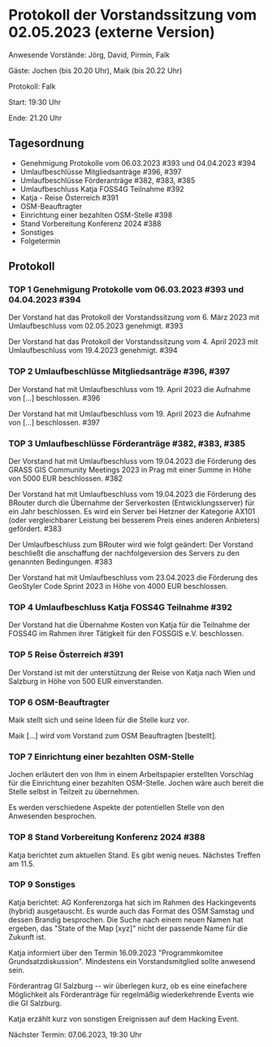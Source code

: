 # Protokoll der Vorstandssitzung vom 02.05.2023 (externe Version)

Anwesende Vorstände: Jörg, David, Pirmin, Falk

Gäste: Jochen (bis 20.20 Uhr), Maik (bis 20.22 Uhr)

Protokoll: Falk

Start: 19:30 Uhr

Ende: 21.20 Uhr

## Tagesordnung
- Genehmigung Protokolle vom 06.03.2023 #393 und 04.04.2023 #394
- Umlaufbeschlüsse Mitgliedsanträge #396, #397
- Umlaufbeschlüsse Förderanträge #382, #383, #385
- Umlaufbeschluss Katja FOSS4G Teilnahme #392
- Katja - Reise Österreich #391
- OSM-Beauftragter
- Einrichtung einer bezahlten OSM-Stelle #398
- Stand Vorbereitung Konferenz 2024 #388
- Sonstiges
- Folgetermin


## Protokoll

### TOP 1 Genehmigung Protokolle vom 06.03.2023 #393 und 04.04.2023 #394

Der Vorstand hat das Protokoll der Vorstandssitzung vom 6. März
2023 mit Umlaufbeschluss vom 02.05.2023 genehmigt. #393

Der Vorstand hat das Protokoll der Vorstandssitzung vom 4. April
2023 mit Umlaufbeschluss vom 19.4.2023 genehmigt. #394


### TOP 2 Umlaufbeschlüsse Mitgliedsanträge #396, #397

Der Vorstand hat mit Umlaufbeschluss vom 19. April 2023 die Aufnahme
von [...] beschlossen. #396

Der Vorstand hat mit Umlaufbeschluss vom 19. April 2023 die Aufnahme
von [...] beschlossen. #397


### TOP 3 Umlaufbeschlüsse Förderanträge #382, #383, #385

Der Vorstand hat mit Umlaufbeschluss vom 19.04.2023 die Förderung des
GRASS GIS Community Meetings 2023 in Prag mit einer Summe in Höhe von
5000 EUR beschlossen. #382

Der Vorstand hat mit Umlaufbeschluss vom 19.04.2023 die Förderung des
BRouter durch die Übernahme der Serverkosten (Entwicklungsserver) für
ein Jahr beschlossen. Es wird ein Server bei Hetzner der Kategorie
AX101 (oder vergleichbarer Leistung bei besserem Preis eines anderen
Anbieters) gefördert. #383

Der Umlaufbeschluss zum BRouter wird wie folgt geändert: Der Vorstand
beschließt die anschaffung der nachfolgeversion des Servers zu den
genannten Bedingungen. #383

Der Vorstand hat mit Umlaufbeschluss vom 23.04.2023 die Förderung des
GeoStyler Code Sprint 2023 in Höhe von 4000 EUR beschlossen.


### TOP 4 Umlaufbeschluss Katja FOSS4G Teilnahme #392

Der Vorstand hat die Übernahme Kosten von Katja für die Teilnahme der
FOSS4G im Rahmen ihrer Tätigkeit für den FOSSGIS e.V. beschlossen.


### TOP 5 Reise Österreich #391

Der Vorstand ist mit der unterstützung der Reise von Katja nach Wien
und Salzburg in Höhe von 500 EUR einverstanden.

### TOP 6 OSM-Beauftragter

Maik stellt sich und seine Ideen für die Stelle kurz vor.

Maik [...] wird vom Vorstand zum OSM Beauftragten [bestellt]. 

### TOP 7  Einrichtung einer bezahlten OSM-Stelle

Jochen erläutert den von Ihm in einem Arbeitspapier erstellten
Vorschlag für die Einrichtung einer bezahlten OSM-Stelle. Jochen wäre
auch bereit die Stelle selbst in Teilzeit zu übernehmen.

Es werden verschiedene Aspekte der potentiellen Stelle von den
Anwesenden besprochen.

### TOP 8 Stand Vorbereitung Konferenz 2024 #388

Katja berichtet zum aktuellen Stand. Es gibt wenig neues. Nächstes Treffen am 11.5.

### TOP 9  Sonstiges

Katja berichtet: AG Konferenzorga hat sich im Rahmen des Hackingevents (hybrid)
ausgetauscht. Es wurde auch das Format des OSM Samstag und dessen
Brandig besprochen. Die Suche nach einem neuen Namen hat ergeben, das
"State of the Map [xyz]" nicht der passende Name für die Zukunft ist.

Katja informiert über den Termin 16.09.2023 "Programmkomitee
Grundsatzdiskussion". Mindestens ein Vorstandsmitglied sollte anwesend
sein.

Förderantrag GI Salzburg -- wir überlegen kurz, ob es eine einefachere
Möglichkeit als Förderanträge für regelmäßig wiederkehrende Events wie
die GI Salzburg.

Katja erzählt kurz von sonstigen Ereignissen auf dem Hacking Event.


Nächster Termin: 07.06.2023, 19:30 Uhr